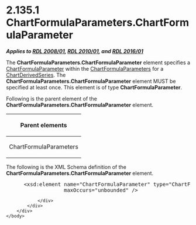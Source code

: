 <html dir="LTR" xmlns:mshelp="http://msdn.microsoft.com/mshelp" xmlns:ddue="http://ddue.schemas.microsoft.com/authoring/2003/5" xmlns:xlink="http://www.w3.org/1999/xlink" xmlns:tool="http://www.microsoft.com/tooltip">
    <head>
        <meta http-equiv="Content-Type" content="text/html; CHARSET=utf-8"></meta>
        <meta name="save" content="history"></meta>
        <title>2.135.1 ChartFormulaParameters.ChartFormulaParameter</title>
        <xml>
            <mshelp:toctitle title="2.135.1 ChartFormulaParameters.ChartFormulaParameter"></mshelp:toctitle>
            <mshelp:rltitle title="[MS-RDL]: ChartFormulaParameters.ChartFormulaParameter"></mshelp:rltitle>
            <mshelp:keyword index="A" term="63caf426-f6ce-4440-8fab-f4ad1ffbec8f"></mshelp:keyword>
            <mshelp:attr name="DCSext.ContentType" value="open specification"></mshelp:attr>
            <mshelp:attr name="AssetID" value="63caf426-f6ce-4440-8fab-f4ad1ffbec8f"></mshelp:attr>
            <mshelp:attr name="TopicType" value="kbRef"></mshelp:attr>
            <mshelp:attr name="DCSext.Title" value="[MS-RDL]: ChartFormulaParameters.ChartFormulaParameter" />
        </xml>
    </head>
    <body>
        <div id="header">
            <h1 class="heading">2.135.1 ChartFormulaParameters.ChartFormulaParameter</h1>
        </div>
        <div id="mainSection">
            <div id="mainBody">
                <div id="allHistory" class="saveHistory"></div>
                <div id="sectionSection0" class="section" name="collapseableSection">
                    

<p><b><i>Applies to </i></b><a href="1e855f94-4617-47e4-b89e-0856c6cb420f.html"><b><i>RDL 2008/01</i></b></a><b><i>,
</i></b><a href="3428e690-a348-4ec7-8a6a-8efb42d2cdee.html"><b><i>RDL 2010/01</i></b></a><b><i>,
and </i></b><a href="52ce3983-2bfc-4e72-9359-42aaf5fe4509.html"><b><i>RDL 2016/01</i></b></a></p>

<p>The <b>ChartFormulaParameters.ChartFormulaParameter</b>
element specifies a <a href="9348c7b6-8dbe-4681-a6d3-ed41b36e06c7.html">ChartFormulaParameter</a>
within the <a href="97094777-5f97-423f-9603-eee3a774271c.html">ChartFormulaParameters</a>
for a <a href="1d639ad1-8e24-45ec-8dcb-8b6163780a36.html">ChartDerivedSeries</a>.
The <b>ChartFormulaParameters.ChartFormulaParameter</b> element MUST be
specified at least once. This element is of type <b>ChartFormulaParameter</b>.</p>

<p>Following is the parent element of the <b>ChartFormulaParameters.ChartFormulaParameter</b>
element.</p>

<table>
 <thead>
  <tr>
   <th>
   <p>Parent elements</p>
   </th>
  </tr>
 </thead>
 <tr>
  <td>
  <p>ChartFormulaParameters </p>
  </td>
 </tr>
</table>

<p>The following is the XML Schema definition of the <b>ChartFormulaParameters.ChartFormulaParameter</b>
element.</p>

<dl>
<dd>
<div><pre> &lt;xsd:element name=&quot;ChartFormulaParameter&quot; type=&quot;ChartFormulaParameterType&quot; 
              maxOccurs=&quot;unbounded&quot; /&gt;
</pre></div>
</dd></dl>


                </div>
            </div>
        </div>
    </body>
</html>